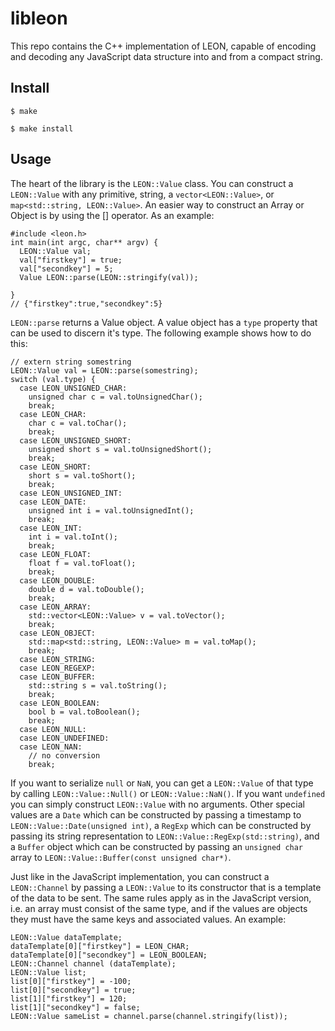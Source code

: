# libleon
This repo contains the C++ implementation of LEON, capable of encoding and decoding any JavaScript data structure into and from a compact string.

## Install
`$ make`

`$ make install`

## Usage
The heart of the library is the `LEON::Value` class. You can construct a `LEON::Value` with any primitive, string, a `vector<LEON::Value>`, or `map<std::string, LEON::Value>`. An easier way to construct an Array or Object is by using the [] operator.  As an example:

```
#include <leon.h>
int main(int argc, char** argv) {
  LEON::Value val;
  val["firstkey"] = true;
  val["secondkey"] = 5;
  Value LEON::parse(LEON::stringify(val));
  
}
// {"firstkey":true,"secondkey":5}
```
`LEON::parse` returns a Value object. A value object has a `type` property that can be used to discern it's type. The following example shows how to do this:

```
// extern string somestring
LEON::Value val = LEON::parse(somestring);
switch (val.type) {
  case LEON_UNSIGNED_CHAR:
    unsigned char c = val.toUnsignedChar();
    break;
  case LEON_CHAR:
    char c = val.toChar();
    break;
  case LEON_UNSIGNED_SHORT:
    unsigned short s = val.toUnsignedShort();
    break;
  case LEON_SHORT:
    short s = val.toShort();
    break;
  case LEON_UNSIGNED_INT:
  case LEON_DATE:
    unsigned int i = val.toUnsignedInt();
    break;
  case LEON_INT:
    int i = val.toInt();
    break;
  case LEON_FLOAT:
    float f = val.toFloat();
    break;
  case LEON_DOUBLE:
    double d = val.toDouble();
    break;
  case LEON_ARRAY:
    std::vector<LEON::Value> v = val.toVector();
    break;
  case LEON_OBJECT:
    std::map<std::string, LEON::Value> m = val.toMap();
    break;
  case LEON_STRING:
  case LEON_REGEXP:
  case LEON_BUFFER:
    std::string s = val.toString();
    break;
  case LEON_BOOLEAN:
    bool b = val.toBoolean();
    break;
  case LEON_NULL:
  case LEON_UNDEFINED:
  case LEON_NAN:
    // no conversion
    break;
```
If you want to serialize `null` or `NaN`, you can get a `LEON::Value` of that type by calling `LEON::Value::Null()` or `LEON::Value::NaN()`. If you want `undefined` you can simply construct `LEON::Value` with no arguments. Other special values are a `Date` which can be constructed by passing a timestamp to `LEON::Value::Date(unsigned int)`, a `RegExp` which can be constructed by passing its string representation to `LEON::Value::RegExp(std::string)`, and a `Buffer` object which can be constructed by passing an `unsigned char` array to `LEON::Value::Buffer(const unsigned char*)`.

Just like in the JavaScript implementation, you can construct a `LEON::Channel` by passing a `LEON::Value` to its constructor that is a template of the data to be sent. The same rules apply as in the JavaScript version, i.e. an array must consist of the same type, and if the values are objects they must have the same keys and associated values. An example:

```
LEON::Value dataTemplate;
dataTemplate[0]["firstkey"] = LEON_CHAR;
dataTemplate[0]["secondkey"] = LEON_BOOLEAN;
LEON::Channel channel (dataTemplate);
LEON::Value list;
list[0]["firstkey"] = -100;
list[0]["secondkey"] = true;
list[1]["firstkey"] = 120;
list[1]["secondkey"] = false;
LEON::Value sameList = channel.parse(channel.stringify(list));
```
